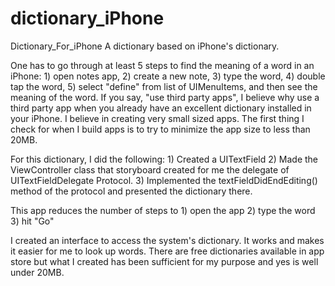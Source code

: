 # dictionary_iPhone

Dictionary_For_iPhone
A dictionary based on iPhone's dictionary.

One has to go through at least 5 steps to find the meaning of a word in an iPhone: 1) open notes app, 2) create a new note, 3) type the word, 4) double tap the word, 5) select "define" from list of UIMenuItems, and then see the meaning of the word. If you say, "use third party apps", I believe why use a third party app when you already have an excellent dictionary installed in your iPhone. I believe in creating very small sized apps. The first thing I check for when I build apps is to try to minimize the app size to less than 20MB. 

For this dictionary, I did the following: 1) Created a UITextField 2) Made the ViewController class that storyboard created for me the delegate of UITextFieldDelegate Protocol. 3) Implemented the textFieldDidEndEditing() method of the protocol and presented the dictionary there.

This app reduces the number of steps to 1) open the app 2) type the word 3) hit "Go"

I created an interface to access the system's dictionary. It works and makes it easier for me to look up words. There are free dictionaries available in app store but what I created has been sufficient for my purpose and yes is well under 20MB.
